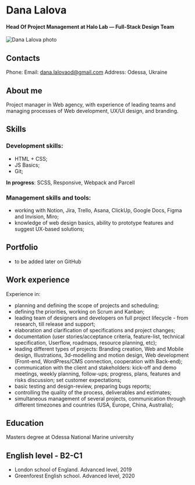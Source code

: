 # Dana Lalova

#### Head Of Project Management at Halo Lab — Full-Stack Design Team

![Dana Lalova photo](https://media-exp1.licdn.com/dms/image/C4D03AQErsliqFZITQw/profile-displayphoto-shrink_800_800/0/1536915103545?e=1620259200&v=beta&t=dvOQfkDU1eY8_9Nb740QFrVhl4fNZVlL0avz8dYCofs)

## Contacts

Phone:
Email: dana.lalovaod@gmail.com
Address: Odessa, Ukraine

## About me

Project manager in Web agency, with experience of leading teams and managing processes of Web development, UX/UI design, and branding.

## Skills

### Development skills:

- HTML + CSS;
- JS Basics;
- Git;

**In progress**: SCSS, Responsive, Webpack and Parcell

### Management skills and tools:

- working with Notion, Jira, Trello, Asana, ClickUp, Google Docs, Figma and Invision, Miro;
- knowledge of web design basics, ability to prototype features and suggest UX-based solutions;

## Portfolio

- to be added later on GitHub

## Work experience

Experience in:

- planning and defining the scope of projects and scheduling;
- defining the priorities, working on Scrum and Kanban;
- leading team of designers and developers on full project lifecycle - from research, till release and support;
- elaboration and clarification of specifications and project changes;
- documentation (user stories/acceptance criteria, feature-list, technical specification, Userflow, roadmaps, resource planning, etc);
- leading different types of projects: Branding creation, Web and Mobile design, Illustrations, 3d-modelling and motion design, Web development (Front-end, WordPress/CMS connection, cooperation with Back-end);
- communication with the client and stakeholders: kick-off and demo meetings, weekly planning, follow-ups; progress, plans, features and risks discussion; set customer expectations;
- basic testing and design-review, preparing bugs reports;
- controlling the quality of the process, deliverables and estimates;
- simultaneous management of several projects, communication through different timezones and countries (USA, Europe, China, Australia);

## Education

Masters degree at Odessa National Marine university

## English level - B2-C1

- London school of England. Advanced level, 2019
- Greenforest English school. Advanced level, 2020
